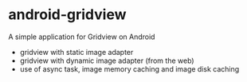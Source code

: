 android-gridview
================

A simple application for Gridview on Android
- gridview with static image adapter
- gridview with dynamic image adapter (from the web)
- use of async task, image memory caching and image disk caching